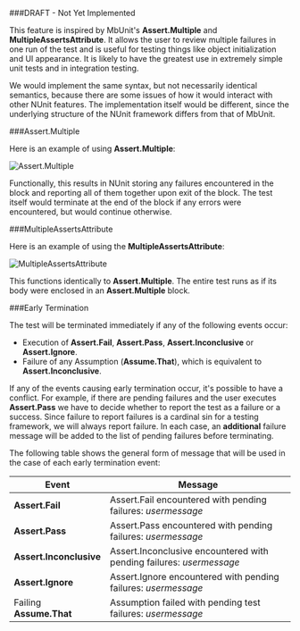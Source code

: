 ###DRAFT - Not Yet Implemented

This feature is inspired by MbUnit's **Assert.Multiple** and **MultipleAssertsAttribute**. It allows the user to review multiple failures in one run of the test and is useful for testing things like object initialization and UI appearance. It is likely to have the greatest use in extremely simple unit tests and in integration testing.

We would implement the same syntax, but not necessarily identical semantics, because there are some issues of how it would interact with other NUnit features. The implementation itself would be different, since the underlying structure of the NUnit framework differs from that of MbUnit.

###Assert.Multiple

Here is an example of using **Assert.Multiple**:

![Assert.Multiple](https://cloud.githubusercontent.com/assets/8772586/5229921/014e331e-76e4-11e4-8f94-45a553b75faf.png)

Functionally, this results in NUnit storing any failures encountered in the block and reporting all of them together upon exit of the block. The test itself would terminate at the end of the block if any errors were encountered, but would continue otherwise.

###MultipleAssertsAttribute

Here is an example of using the **MultipleAssertsAttribute**:

![MultipleAssertsAttribute](https://cloud.githubusercontent.com/assets/8772586/5229899/cea342e2-76e3-11e4-9d00-3661971d2b8f.png)

This functions identically to **Assert.Multiple**. The entire test runs as if its body were enclosed in an **Assert.Multiple** block.

###Early Termination

The test will be terminated immediately if any of the following events occur:

  * Execution of **Assert.Fail**, **Assert.Pass**, **Assert.Inconclusive** or **Assert.Ignore**.
  * Failure of any Assumption (**Assume.That**), which is equivalent to **Assert.Inconclusive**.

If any of  the events causing early termination occur, it's possible to have a conflict. For example, if there are pending failures and the user executes **Assert.Pass** we have to decide whether to report the test as a failure or a success. Since failure to report failures is a cardinal sin for a testing framework, we will always report failure. In each case, an **additional** failure message will be added to the list of pending failures before terminating.

The following table shows the general form of message that will be used in the case of each early termination event:

| Event | Message |
|-------|--------|
| **Assert.Fail**          | Assert.Fail encountered with pending failures: $usermessage$ |
| **Assert.Pass**          | Assert.Pass encountered with pending failures: $usermessage$ |
| **Assert.Inconclusive**  | Assert.Inconclusive encountered with pending failures: $usermessage$ |
| **Assert.Ignore**        | Assert.Ignore encountered with pending failures: $usermessage$ |
| Failing **Assume.That**  | Assumption failed with pending test failures: $usermessage$ |
